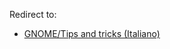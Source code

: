 Redirect to:

*   [GNOME/Tips and tricks (Italiano)](/index.php/GNOME/Tips_and_tricks_(Italiano) "GNOME/Tips and tricks (Italiano)")